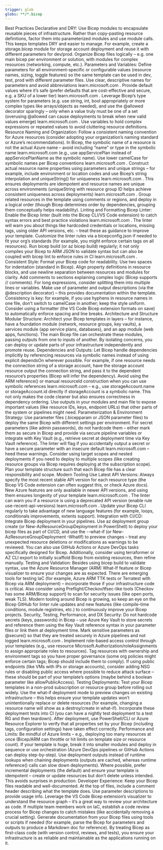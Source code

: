 ```yaml
---
trigger: glob
globs: **/*.bicep
---
```


Best Practices
Declarative and DRY: Use Bicep modules to encapsulate reusable pieces of infrastructure. Rather than copy-pasting
resource definitions, factor them into parameterized modules and use module calls. This keeps templates DRY and easier to manage. For example, create a storage.bicep module for storage account deployment and reuse it with different parameters for dev/prod. Organize Bicep files logically – e.g. one main bicep per environment or solution, with modules for complex resources (networking, compute, etc.).
Parameters and Variables: Define parameters for all environment-specific or configurable values (resource names,
sizing, toggle features) so the same template can be used in dev, test, prod with different parameter files. Use clear, descriptive names for parameters and avoid abbreviations
learn.microsoft.com
. Provide default values where it’s safe (prefer defaults that are cost-effective and secure, e.g. a SKU of a lower tier)
learn.microsoft.com
. Leverage Bicep’s type system for parameters (e.g. use string, int, bool appropriately or more complex types like
arrays/objects as needed), and use the @allowed decorator sparingly – only when a value truly must be one of a set (overusing @allowed can cause deployments to break when new valid values emerge)
learn.microsoft.com
. Use variables to hold complex expressions or repeated values to avoid cluttering resource definitions.
Resource Naming and Organization: Follow a consistent naming convention for Azure resources (consider adopting your
organization’s naming standard or Azure’s recommendations). In Bicep, the symbolic name of a resource is not the actual Azure name – avoid including “name” or type in the symbolic name
learn.microsoft.com
 (e.g., use appServicePlan instead of appServicePlanName as the symbolic name). Use lower camelCase for symbolic names
 per Bicep conventions
learn.microsoft.com
. Construct actual resource name properties using parameters and unique strings – for example, include environment or
location codes and use Bicep’s string interpolation and uniqueString() for uniqueness
learn.microsoft.com
. This ensures deployments are idempotent and resource names are unique across environments (uniqueString with resource
group ID helps achieve consistent uniqueness across deployments)
learn.microsoft.com
. Group related resources in the template using comments or regions, and deploy in a logical order (though Bicep
determines order by dependencies, grouping them conceptually helps readability).
Linting and Formatting
Bicep Linter: Enable the Bicep linter (built into the Bicep CLI/VS Code extension) to catch syntax errors and best
practice violations
learn.microsoft.com
. The linter will warn you about things like hardcoded credentials or locations, missing tags, using older API
versions, etc. – treat these as guidance to improve your template. Customize the linter rules via a bicepconfig.json if needed to fit your org’s standards (for example, you might enforce certain tags on all resources). Run bicep build (or az bicep build) regularly; it not only compiles your Bicep to ARM JSON to validate syntax but can also be coupled with bicep lint to enforce rules in CI
learn.microsoft.com
.
Consistent Style: Format your Bicep code for readability. Use two spaces for indentation (standard in Bicep). Align
property definitions in resource blocks, and use newline separation between resources and modules for clarity. Add comments to sections explaining complex logic (Bicep supports // comments). For long expressions, consider splitting them into multiple lines or variables. Make use of parameter and output descriptions (via the @description decorator) – this provides documentation within the template. Consistency is key: for example, if you use hyphens in resource names in one file, don’t switch to camelCase in another; keep the style uniform. Consider using a formatter (the VS Code Bicep extension formats on save) to automatically enforce spacing and line breaks.
Architecture and Structure
Modular Structure: Architect your Bicep templates in layers – for instance, have a foundation module (network, resource
groups, key vaults), a services module (app service plans, databases), and an app module (web apps, functions). The main Bicep file can orchestrate these modules, passing outputs from one to inputs of another. By isolating concerns, you can deploy or update parts of your infrastructure independently and promote reuse.
Dependencies and Outputs: Let Bicep handle dependencies implicitly by referencing resources via symbolic names instead
of using explicit dependsOn wherever possible. For example, if one resource needs the connection string of a storage account, have the storage account resource output the connection string, and pass it to the dependent resource’s properties (Bicep will infer the dependency). Avoid using the ARM reference() or manual resourceId construction when you can use symbolic references
learn.microsoft.com
 – e.g., use storageAccount.name or storageAccount.id directly if storageAccount is a symbolic name. This not only
 makes the code cleaner but also ensures correctness in dependency ordering. Use outputs in your modules and main file to expose important values (like resource IDs, keys, endpoint URLs) that other parts of the system or pipelines might need.
Parameterization & Environment Strategy: Use parameter files (.bicepparam or JSON parameter files) to deploy the same
Bicep with different settings per environment. For secret parameters (like admin passwords), do not hardcode them – either mark them as secure in Bicep and provide via secure pipeline variables or integrate with Key Vault (e.g., retrieve secret at deployment time via Key Vault reference). The linter will flag if you accidentally output a secret or have a secure parameter with an insecure default
learn.microsoft.com
 – heed these warnings. Consider using target scopes and nested deployments if you need to deploy to multiple scopes
 (like creating resource groups via Bicep requires deploying at the subscription scope). Plan your template structure such that each Bicep file has a clear responsibility and scope.
Modern Tooling
Use Latest API Versions: Always specify the most recent stable API version for each resource type (the Bicep VS Code
extension can often suggest this, or check Azure docs). New Azure features are only available in newer API versions, and using them ensures longevity of your template
learn.microsoft.com
. The linter can warn you if a resource is using a deprecated API version (enable rule use-recent-api-versions)
learn.microsoft.com
. Update your Bicep CLI regularly to take advantage of new language features (for example, loops, conditionals
improvements, extents support).
Integration with CI/CD: Integrate Bicep deployment in your pipelines. Use az deployment group create (or
New-AzResourceGroupDeployment in PowerShell) to deploy your bicep files as part of CI/CD, and use the --what-if (or New-AzResourceGroupDeployment -WhatIf) to preview changes – treat any unexpected resource deletions or modifications as warnings to be reviewed. You can also use GitHub Actions or Azure DevOps tasks specifically designed for Bicep. Additionally, consider using terraformer or AZ CLI export to initially scaffold Bicep from existing resources, then refine manually.
Testing and Validation: Besides using bicep build to validate syntax, use the Azure Resource Manager (ARM) What-If
feature or Bicep visualizer to ensure your changes are as expected. There are emerging tools for testing IaC (for example, Azure ARM TTK tests or Terratest with Bicep via ARM deployment) – incorporate those if your infrastructure code is critical. Also consider using Preflight/Checkov/tfsec-like tools (Checkov has some ARM/Bicep support) to scan for security issues (like open ports, weak TLS). Modern tooling around Bicep is growing, so keep an eye on the Bicep GitHub for linter rule updates and new features (like compile-time conditions, module registries, etc.) to continuously improve your Bicep projects.
Security, Testing, Performance, and DX
Security: Do not hardcode secrets (keys, passwords) in Bicep – use Azure Key Vault to store secrets and reference them
using the Key Vault reference syntax in your parameter files or link them at deployment time. Mark sensitive parameters as @secure() so that they are treated securely in Azure pipelines and not logged
learn.microsoft.com
. Implement role-based access control through your templates (e.g., use resource
Microsoft.Authorization/roleAssignments to assign appropriate roles to resources). Tag resources with ownership and environment tags so you have proper governance (some org policies might enforce certain tags; Bicep should include them to comply). If using public endpoints (like VMs with IPs or storage accounts), consider adding NSG rules or disabling public access where possible to reduce attack surface – these should be part of your template’s options (maybe behind a boolean parameter like allowPublicAccess).
Testing Deployments: Test your Bicep templates in a non-prod subscription or resource group before rolling out widely.
Use the what-if deployment mode to preview changes on existing infrastructure – this helps ensure your template updates won’t unintentionally replace or delete resources (for example, changing a resource name will show as a destroy/create in what-if). Incorporate these deployment tests into CI (you can have a nightly test deployment to a test RG and then teardown). After deployment, use PowerShell/CLI or Azure Resource Explorer to verify that all properties set by your Bicep (including tags, configuration settings) have taken effect correctly.
Performance and Limits: Be mindful of Azure limits – e.g., deploying too many resources at once (Bicep/ARM can throttle
or hit limits on template size or resource count). If your template is huge, break it into smaller modules and deploy in sequence or use orchestration (Azure DevOps pipelines or GitHub Actions can deploy step-by-step). Use deployment outputs instead of runtime lookups when chaining deployments (outputs are cached, whereas runtime reference() calls can slow down deployments). Where possible, prefer incremental deployments (the default) and ensure your template is idempotent – create or update resources but don’t delete unless intended. This avoids surprises in production.
Developer Experience: Keep your Bicep files readable and well-documented. At the top of files, include a comment header
describing what the template does. Use parameter descriptions to provide usage info. Leverage the VS Code Bicep extension’s visualizer to understand the resource graph – it’s a great way to review your architecture as code. If multiple team members work on IaC, establish a code review process for Bicep changes to catch mistakes (like accidentally removing a crucial setting). Generate documentation from your Bicep files using tools or scripts if needed (for example, parse the Bicep for parameters and outputs to produce a Markdown doc for reference). By treating Bicep as first-class code (with version control, reviews, and tests), you ensure your infrastructure is as reliable and maintainable as the applications running on it.
